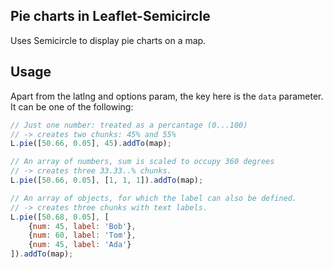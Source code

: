 Pie charts in Leaflet-Semicircle
--------------------------------

Uses Semicircle to display pie charts on a map.

## Usage
Apart from the latlng and options param, the key here is the `data` parameter. It can be one of the following:

```js
// Just one number: treated as a percantage (0...100) 
// -> creates two chunks: 45% and 55%
L.pie([50.66, 0.05], 45).addTo(map);

// An array of numbers, sum is scaled to occupy 360 degrees
// -> creates three 33.33..% chunks.
L.pie([50.66, 0.05], [1, 1, 1]).addTo(map);

// An array of objects, for which the label can also be defined.
// -> creates three chunks with text labels.
L.pie([50.68, 0.05], [
	{num: 45, label: 'Bob'},
	{num: 60, label: 'Tom'},
	{num: 45, label: 'Ada'}
]).addTo(map);


```